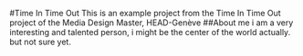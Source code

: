 #Time In Time Out
This is an example project from the Time In Time Out project of the Media Design Master, HEAD-Genève
##About me
i am a very interesting and talented person, i might be the center of the world actually. but not sure yet. 
